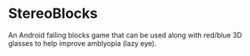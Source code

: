 # StereoBlocks
An Android falling blocks game that can be used along with red/blue 3D glasses to help improve amblyopia (lazy eye).
